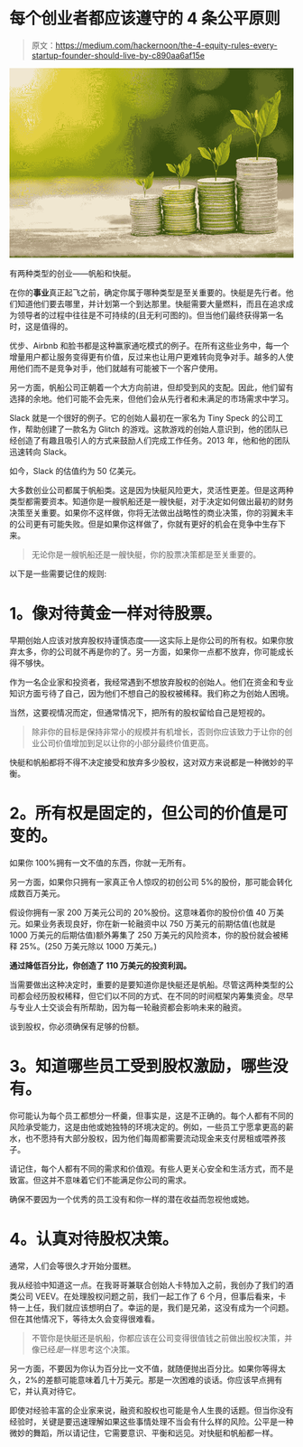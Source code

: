 # 每个创业者都应该遵守的 4 条公平原则

> 原文：<https://medium.com/hackernoon/the-4-equity-rules-every-startup-founder-should-live-by-c890aa6af15e>

![](img/e82c9a6e58a7b8db118ee2763b375ab1.png)

有两种类型的创业——帆船和快艇。

在你的**事业**真正起飞之前，确定你属于哪种类型是至关重要的。快艇是先行者。他们知道他们要去哪里，并计划第一个到达那里。快艇需要大量燃料，而且在追求成为领导者的过程中往往是不可持续的(且无利可图的)。但当他们最终获得第一名时，这是值得的。

优步、Airbnb 和脸书都是这种赢家通吃模式的例子。在所有这些业务中，每一个增量用户都让服务变得更有价值，反过来也让用户更难转向竞争对手。越多的人使用他们而不是竞争对手，他们就越有可能被下一个客户使用。

另一方面，帆船公司正朝着一个大方向前进，但却受到风的支配。因此，他们留有选择的余地。他们可能不会先来，但他们会从先行者和未满足的市场需求中学习。

Slack 就是一个很好的例子。它的创始人最初在一家名为 Tiny Speck 的公司工作，帮助创建了一款名为 Glitch 的游戏。这款游戏的创始人意识到，他的团队已经创造了有趣且吸引人的方式来鼓励人们完成工作任务。2013 年，他和他的团队迅速转向 Slack。

如今，Slack 的估值约为 50 亿美元。

大多数创业公司都属于帆船类。这是因为快艇风险更大，灵活性更差。但是这两种类型都需要资本。知道你是一艘帆船还是一艘快艇，对于决定如何做出最初的财务决策至关重要。如果你不这样做，你将无法做出战略性的商业决策，你的羽翼未丰的公司更有可能失败。但是如果你这样做了，你就有更好的机会在竞争中生存下来。

> 无论你是一艘帆船还是一艘快艇，你的股票决策都是至关重要的。

以下是一些需要记住的规则:

# **1。像对待黄金一样对待股票。**

早期创始人应该对放弃股权持谨慎态度——这实际上是你公司的所有权。如果你放弃太多，你的公司就不再是你的了。另一方面，如果你一点都不放弃，你可能成长得不够快。

作为一名企业家和投资者，我经常遇到不想放弃股权的创始人。他们在资金和专业知识方面亏待了自己，因为他们不想自己的股权被稀释。我们称之为创始人困境。

当然，这要视情况而定，但通常情况下，把所有的股权留给自己是短视的。

> 除非你的目标是保持非常小的规模并有机增长，否则你应该致力于让你的创业公司价值增加到足以让你的小部分最终价值更高。

快艇和帆船都将不得不决定接受和放弃多少股权，这对双方来说都是一种微妙的平衡。

# **2。所有权是固定的，但公司的价值是可变的。**

如果你 100%拥有一文不值的东西，你就一无所有。

另一方面，如果你只拥有一家真正令人惊叹的初创公司 5%的股份，那可能会转化成数百万美元。

假设你拥有一家 200 万美元公司的 20%股份。这意味着你的股份价值 40 万美元。如果业务表现良好，你在新一轮融资中以 750 万美元的前期估值(也就是 1000 万美元的后期估值)额外筹集了 250 万美元的风险资本，你的股份就会被稀释 25%。(250 万美元除以 1000 万美元。)

**通过降低百分比，你创造了 110 万美元的投资利润。**

当需要做出这种决定时，重要的是要知道你是快艇还是帆船。尽管这两种类型的公司都会经历股权稀释，但它们以不同的方式、在不同的时间框架内筹集资金。尽早与专业人士交谈会有所帮助，因为每一轮融资都会影响未来的融资。

谈到股权，你必须确保有足够的份额。

# **3。知道哪些员工受到股权激励，哪些没有。**

你可能认为每个员工都想分一杯羹，但事实是，这是不正确的。每个人都有不同的风险承受能力，这是由他或她独特的环境决定的。例如，一些员工宁愿拿更高的薪水，也不愿持有大部分股权，因为他们每周都需要流动现金来支付房租或喂养孩子。

请记住，每个人都有不同的需求和价值观。有些人更关心安全和生活方式，而不是致富。但这并不意味着它们不能满足你公司的需求。

确保不要因为一个优秀的员工没有和你一样的潜在收益而忽视他或她。

# **4。认真对待股权决策。**

通常，人们会等很久才开始分蛋糕。

我从经验中知道这一点。在我哥哥兼联合创始人卡特加入之前，我创办了我们的酒类公司 VEEV。在处理股权问题之前，我们一起工作了 6 个月，但事后看来，卡特一上任，我们就应该想明白了。幸运的是，我们是兄弟，这没有成为一个问题。但在其他情况下，等待太久会变得很难看。

> 不管你是快艇还是帆船，你都应该在公司变得很值钱之前做出股权决策，并像已经*是*一样思考这个决策。

另一方面，不要因为你认为百分比一文不值，就随便抛出百分比。如果你等得太久，2%的差额可能意味着几十万美元。那是一次困难的谈话。你应该早点拥有它，并认真对待它。

即使对经验丰富的企业家来说，融资和股权也可能是令人生畏的话题。但当你没有经验时，关键是要迅速理解如果这些事情处理不当会有什么样的风险。公平是一种微妙的舞蹈，所以请记住，它需要意识、平衡和远见。对快艇和帆船都一样。